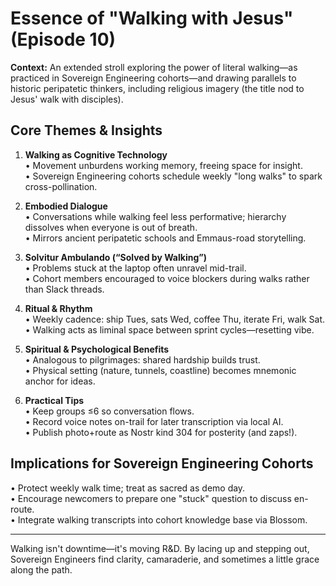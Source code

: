 # Essence of "Walking with Jesus" (Episode 10)

**Context:** An extended stroll exploring the power of literal walking—as practiced in Sovereign Engineering cohorts—and drawing parallels to historic peripatetic thinkers, including religious imagery (the title nod to Jesus' walk with disciples).

## Core Themes & Insights

1. **Walking as Cognitive Technology**  
   • Movement unburdens working memory, freeing space for insight.  
   • Sovereign Engineering cohorts schedule weekly "long walks" to spark cross-pollination.

2. **Embodied Dialogue**  
   • Conversations while walking feel less performative; hierarchy dissolves when everyone is out of breath.  
   • Mirrors ancient peripatetic schools and Emmaus-road storytelling.

3. **Solvitur Ambulando (“Solved by Walking”)**  
   • Problems stuck at the laptop often unravel mid-trail.  
   • Cohort members encouraged to voice blockers during walks rather than Slack threads.

4. **Ritual & Rhythm**  
   • Weekly cadence: ship Tues, sats Wed, coffee Thu, iterate Fri, walk Sat.  
   • Walking acts as liminal space between sprint cycles—resetting vibe.

5. **Spiritual & Psychological Benefits**  
   • Analogous to pilgrimages: shared hardship builds trust.  
   • Physical setting (nature, tunnels, coastline) becomes mnemonic anchor for ideas.

6. **Practical Tips**  
   • Keep groups ≤6 so conversation flows.  
   • Record voice notes on-trail for later transcription via local AI.  
   • Publish photo+route as Nostr kind 304 for posterity (and zaps!).

## Implications for Sovereign Engineering Cohorts

• Protect weekly walk time; treat as sacred as demo day.  
• Encourage newcomers to prepare one "stuck" question to discuss en-route.  
• Integrate walking transcripts into cohort knowledge base via Blossom.

---

Walking isn't downtime—it's moving R&D. By lacing up and stepping out, Sovereign Engineers find clarity, camaraderie, and sometimes a little grace along the path.
